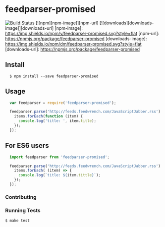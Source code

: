 # feedparser-promised

[![Build
Status](https://snap-ci.com/alabeduarte/feedparser-promised/branch/master/build_image)](https://snap-ci.com/alabeduarte/feedparser-promised/branch/master)
[![npm][npm-image]][npm-url]
[![downloads][downloads-image]][downloads-url]
[npm-image]: https://img.shields.io/npm/v/feedparser-promised.svg?style=flat
[npm-url]: https://npmjs.org/package/feedparser-promised
[downloads-image]: https://img.shields.io/npm/dm/feedparser-promised.svg?style=flat
[downloads-url]: https://npmjs.org/package/feedparser-promised

## Install

```
  $ npm install --save feedparser-promised
```

## Usage

```javascript
  var feedparser = require('feedparser-promised');

  feedparser.parse('http://feeds.feedwrench.com/JavaScriptJabber.rss').then(function (items) {
    items.forEach(function (item) {
      console.log('title: ', item.title);
    });
  });
```

## For ES6 users

```javascript
  import feedparser from 'feedparser-promised';

  feedparser.parse('http://feeds.feedwrench.com/JavaScriptJabber.rss').then( (items) => {
    items.forEach( (item) => {
      console.log(`title: ${item.tittle}`);
    });
  });
```

### Contributing

### Running Tests

```bash
$ make test
```
